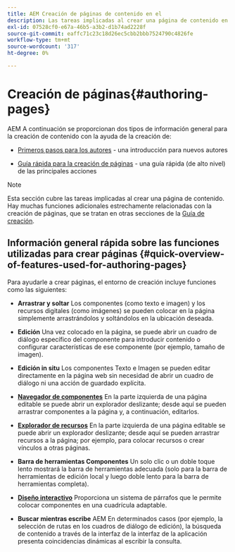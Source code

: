 ```yaml
---
title: AEM Creación de páginas de contenido en el
description: Las tareas implicadas al crear una página de contenido en Adobe Experience Manager 6.5.
exl-id: 07528cf0-e67a-46b5-a3b2-d1b74ad2228f
source-git-commit: eaffc71c23c18d26ec5cbb2bbb7524790c4826fe
workflow-type: tm+mt
source-wordcount: '317'
ht-degree: 0%

---
```


# Creación de páginas{#authoring-pages}

AEM A continuación se proporcionan dos tipos de información general para la creación de contenido con la ayuda de la creación de:

* [Primeros pasos para los autores](/help/sites-authoring/first-steps.md) - una introducción para nuevos autores

* [Guía rápida para la creación de páginas](/help/sites-authoring/qg-page-authoring.md) - una guía rápida (de alto nivel) de las principales acciones

>[!NOTE]
>
>Esta sección cubre las tareas implicadas al crear una página de contenido. Hay muchas funciones adicionales estrechamente relacionadas con la creación de páginas, que se tratan en otras secciones de la [Guía de creación](/help/sites-authoring/home.md).

## Información general rápida sobre las funciones utilizadas para crear páginas {#quick-overview-of-features-used-for-authoring-pages}

Para ayudarle a crear páginas, el entorno de creación incluye funciones como las siguientes:

* **Arrastrar y soltar**
Los componentes (como texto e imagen) y los recursos digitales (como imágenes) se pueden colocar en la página simplemente arrastrándolos y soltándolos en la ubicación deseada.

* **Edición**
Una vez colocado en la página, se puede abrir un cuadro de diálogo específico del componente para introducir contenido o configurar características de ese componente (por ejemplo, tamaño de imagen).

* **Edición in situ**
Los componentes Texto e Imagen se pueden editar directamente en la página web sin necesidad de abrir un cuadro de diálogo ni una acción de guardado explícita.

* **[Navegador de componentes](/help/sites-authoring/author-environment-tools.md#componentsbrowsertouchoptimizedui)**
En la parte izquierda de una página editable se puede abrir un explorador deslizante; desde aquí se pueden arrastrar componentes a la página y, a continuación, editarlos.

* **[Explorador de recursos](/help/sites-authoring/author-environment-tools.md#assetsbrowsertouchoptimizedui)**
En la parte izquierda de una página editable se puede abrir un explorador deslizante; desde aquí se pueden arrastrar recursos a la página; por ejemplo, para colocar recursos o crear vínculos a otras páginas.

* **Barra de herramientas Componentes**
Un solo clic o un doble toque lento mostrará la barra de herramientas adecuada (solo para la barra de herramientas de edición local y luego doble lento para la barra de herramientas completa).

* **[Diseño interactivo](/help/sites-authoring/responsive-layout.md)**
Proporciona un sistema de párrafos que le permite colocar componentes en una cuadrícula adaptable.

* **Buscar mientras escribe**
AEM En determinados casos (por ejemplo, la selección de rutas en los cuadros de diálogo de edición), la búsqueda de contenido a través de la interfaz de la interfaz de la aplicación presenta coincidencias dinámicas al escribir la consulta.
